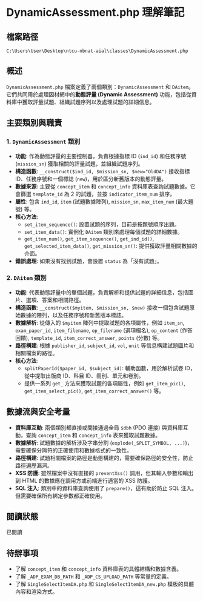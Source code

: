 # DynamicAssessment.php 理解筆記

## 檔案路徑
`C:\Users\User\Desktop\ntcu-nbnat-aial\classes\DynamicAssessment.php`

## 概述
`DynamicAssessment.php` 檔案定義了兩個類別：`DynamicAssessment` 和 `DAitem`。它們共同用於處理因材網中的**動態評量 (Dynamic Assessment)** 功能，包括從資料庫中獲取評量試題、組織試題序列以及處理試題的詳細信息。

## 主要類別與職責

### 1. `DynamicAssessment` 類別
- **功能**: 作為動態評量的主要控制器，負責根據指標 ID (`ind_id`) 和任務序號 (`mission_sn`) 獲取相關的評量試題，並組織試題序列。
- **構造函數**: `__construct($ind_id, $mission_sn, $new="OldDA")` 接收指標 ID、任務序號和一個標誌 (`new`)，用於區分新舊版本的動態評量。
- **數據來源**: 主要從 `concept_item` 和 `concept_info` 資料庫表查詢試題數據。它會篩選 `template_id` 為 2 的試題，並按 `indicator_item_num` 排序。
- **屬性**: 包含 `ind_id`, `item` (試題數據陣列), `mission_sn`, `max_item_num` (最大題號) 等。
- **核心方法**: 
    - `set_item_sequence()`: 設置試題的序列，目前是按題號順序出題。
    - `set_item_data()`: 實例化 `DAitem` 類別來處理每個試題的詳細數據。
    - `get_item_num()`, `get_item_sequence()`, `get_ind_id()`, `get_selected_item_data()`, `get_mission_sn()`: 提供獲取評量相關數據的介面。
- **錯誤處理**: 如果沒有找到試題，會設置 `status` 為「沒有試題」。

### 2. `DAitem` 類別
- **功能**: 代表動態評量中的單個試題，負責解析和提供試題的詳細信息，包括圖片、選項、答案和相關路徑。
- **構造函數**: `__construct($myitem, $mission_sn, $new)` 接收一個包含試題原始數據的陣列，以及任務序號和新舊版本標誌。
- **數據解析**: 從傳入的 `$myitem` 陣列中提取試題的各項屬性，例如 `item_sn`, `exam_paper_id`, `item_filename`, `op_filename` (選項檔名), `op_content` (作答回饋), `template_id`, `item_correct_answer`, `points` (分數) 等。
- **路徑構建**: 根據 `publisher_id`, `subject_id`, `vol`, `unit` 等信息構建試題圖片和相關檔案的路徑。
- **核心方法**: 
    - `splitPaperId($paper_id, $subject_id)`: 輔助函數，用於解析試卷 ID，從中提取出版商 ID、科目 ID、冊別、單元和卷別。
    - 提供一系列 `get_` 方法來獲取試題的各項屬性，例如 `get_item_pic()`, `get_item_select_pic()`, `get_item_correct_answer()` 等。

## 數據流與安全考量
- **資料庫互動**: 兩個類別都直接或間接通過全局 `$dbh` (PDO 連接) 與資料庫互動，查詢 `concept_item` 和 `concept_info` 表來獲取試題數據。
- **數據解析**: 試題數據的解析涉及字串分割 (`explode(_SPLIT_SYMBOL, ...)`)，需要確保分隔符的正確使用和數據格式的一致性。
- **路徑構建**: 試題相關檔案的路徑是動態構建的，需要確保路徑的安全性，防止路徑遍歷漏洞。
- **XSS 防護**: 雖然檔案中沒有直接的 `preventXss()` 調用，但其輸入參數和輸出到 HTML 的數據應在調用方或前端進行適當的 XSS 防護。
- **SQL 注入**: 類別中的資料庫查詢使用了 `prepare()`，這有助於防止 SQL 注入。但需要確保所有綁定參數都正確使用。

## 閱讀狀態
已閱讀

## 待辦事項
- 了解 `concept_item` 和 `concept_info` 資料庫表的具體結構和數據含義。
- 了解 `_ADP_EXAM_DB_PATH` 和 `_ADP_CS_UPLOAD_PATH` 等常量的定義。
- 了解 `SingleSelectItemDA.php` 和 `SingleSelectItemDA_new.php` 模板的具體內容和渲染方式。
